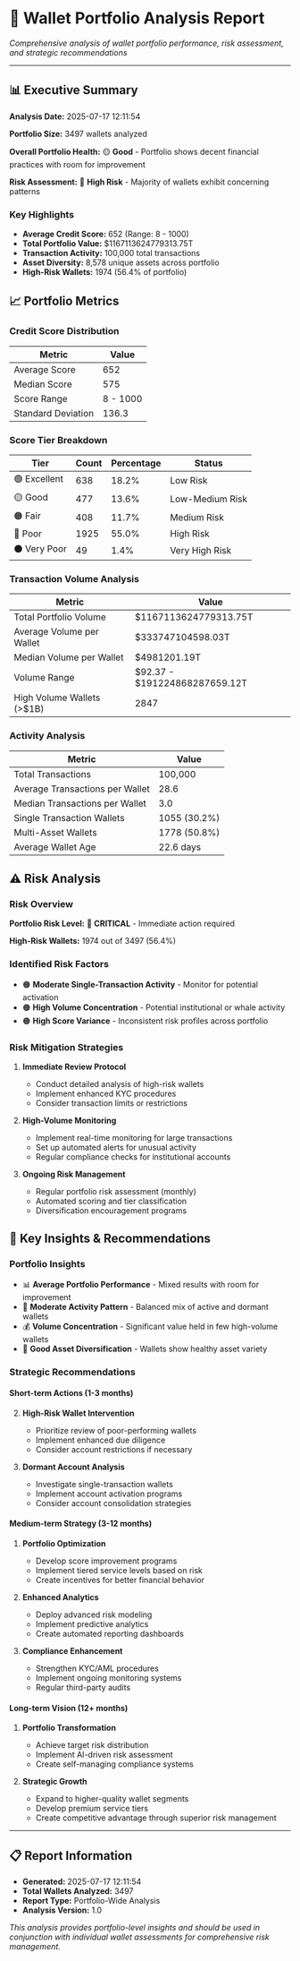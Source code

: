 # 🏦 Wallet Portfolio Analysis Report

*Comprehensive analysis of wallet portfolio performance, risk assessment, and strategic recommendations*

---

## 📊 Executive Summary

**Analysis Date:** 2025-07-17 12:11:54

**Portfolio Size:** 3497 wallets analyzed

**Overall Portfolio Health:** 🟡 **Good** - Portfolio shows decent financial practices with room for improvement

**Risk Assessment:** 🔴 **High Risk** - Majority of wallets exhibit concerning patterns

### Key Highlights

- **Average Credit Score:** 652 (Range: 8 - 1000)
- **Total Portfolio Value:** $1167113624779313.75T
- **Transaction Activity:** 100,000 total transactions
- **Asset Diversity:** 8,578 unique assets across portfolio
- **High-Risk Wallets:** 1974 (56.4% of portfolio)

## 📈 Portfolio Metrics

### Credit Score Distribution

| Metric | Value |
|--------|-------|
| Average Score | 652 |
| Median Score | 575 |
| Score Range | 8 - 1000 |
| Standard Deviation | 136.3 |

### Score Tier Breakdown

| Tier | Count | Percentage | Status |
|------|-------|------------|--------|
| 🟢 Excellent | 638 | 18.2% | Low Risk |
| 🟡 Good | 477 | 13.6% | Low-Medium Risk |
| 🟠 Fair | 408 | 11.7% | Medium Risk |
| 🔴 Poor | 1925 | 55.0% | High Risk |
| ⚫ Very Poor | 49 | 1.4% | Very High Risk |

### Transaction Volume Analysis

| Metric | Value |
|--------|-------|
| Total Portfolio Volume | $1167113624779313.75T |
| Average Volume per Wallet | $333747104598.03T |
| Median Volume per Wallet | $4981201.19T |
| Volume Range | $92.37 - $191224868287659.12T |
| High Volume Wallets (>$1B) | 2847 |

### Activity Analysis

| Metric | Value |
|--------|-------|
| Total Transactions | 100,000 |
| Average Transactions per Wallet | 28.6 |
| Median Transactions per Wallet | 3.0 |
| Single Transaction Wallets | 1055 (30.2%) |
| Multi-Asset Wallets | 1778 (50.8%) |
| Average Wallet Age | 22.6 days |

## ⚠️ Risk Analysis

### Risk Overview

**Portfolio Risk Level:** 🔴 **CRITICAL** - Immediate action required

**High-Risk Wallets:** 1974 out of 3497 (56.4%)

### Identified Risk Factors

- 🟠 **Moderate Single-Transaction Activity** - Monitor for potential activation
- 🟠 **High Volume Concentration** - Potential institutional or whale activity
- 🟠 **High Score Variance** - Inconsistent risk profiles across portfolio

### Risk Mitigation Strategies

1. **Immediate Review Protocol**
   - Conduct detailed analysis of high-risk wallets
   - Implement enhanced KYC procedures
   - Consider transaction limits or restrictions

2. **High-Volume Monitoring**
   - Implement real-time monitoring for large transactions
   - Set up automated alerts for unusual activity
   - Regular compliance checks for institutional accounts

3. **Ongoing Risk Management**
   - Regular portfolio risk assessment (monthly)
   - Automated scoring and tier classification
   - Diversification encouragement programs

## 🎯 Key Insights & Recommendations

### Portfolio Insights

- 📊 **Average Portfolio Performance** - Mixed results with room for improvement
- 🔄 **Moderate Activity Pattern** - Balanced mix of active and dormant wallets
- 💰 **Volume Concentration** - Significant value held in few high-volume wallets
- 🏦 **Good Asset Diversification** - Wallets show healthy asset variety

### Strategic Recommendations

#### Short-term Actions (1-3 months)

2. **High-Risk Wallet Intervention**
   - Prioritize review of poor-performing wallets
   - Implement enhanced due diligence
   - Consider account restrictions if necessary

3. **Dormant Account Analysis**
   - Investigate single-transaction wallets
   - Implement account activation programs
   - Consider account consolidation strategies

#### Medium-term Strategy (3-12 months)

1. **Portfolio Optimization**
   - Develop score improvement programs
   - Implement tiered service levels based on risk
   - Create incentives for better financial behavior

2. **Enhanced Analytics**
   - Deploy advanced risk modeling
   - Implement predictive analytics
   - Create automated reporting dashboards

3. **Compliance Enhancement**
   - Strengthen KYC/AML procedures
   - Implement ongoing monitoring systems
   - Regular third-party audits

#### Long-term Vision (12+ months)

1. **Portfolio Transformation**
   - Achieve target risk distribution
   - Implement AI-driven risk assessment
   - Create self-managing compliance systems

2. **Strategic Growth**
   - Expand to higher-quality wallet segments
   - Develop premium service tiers
   - Create competitive advantage through superior risk management

---

## 📋 Report Information

- **Generated:** 2025-07-17 12:11:54
- **Total Wallets Analyzed:** 3497
- **Report Type:** Portfolio-Wide Analysis
- **Analysis Version:** 1.0

*This analysis provides portfolio-level insights and should be used in conjunction with individual wallet assessments for comprehensive risk management.*

